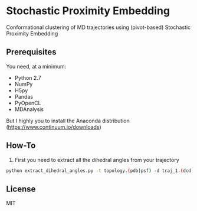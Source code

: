 # Stochastic Proximity Embedding
Conformational clustering of MD trajectories using (pivot-based) Stochastic Proximity Embedding

## Prerequisites

You need, at a minimum:

* Python 2.7
* NumPy
* H5py
* Pandas
* PyOpenCL
* MDAnalysis

But I highly you to install the Anaconda distribution (https://www.continuum.io/downloads)

## How-To

1. First you need to extract all the dihedral angles from your trajectory
```bash
python extract_dihedral_angles.py -t topology.(pdb|psf) -d traj_1.(dcd|xtc) ... traj_n.(dcd|xtc) -t ca|(phi psi) -s <selection>
```

## License
MIT